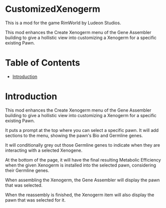 # CustomizedXenogerm

This is a mod for the game RimWorld by Ludeon Studios.

This mod enhances the Create Xenogerm menu of the Gene Assembler building to give a hollistic view into customizing a Xenogerm for a specific existing Pawn.

# Table of Contents

* [Introduction](#introduction)

# Introduction

This mod enhances the Create Xenogerm menu of the Gene Assembler building to give a hollistic view into customizing a Xenogerm for a specific existing Pawn.

It puts a prompt at the top where you can select a specific pawn. It will add sections to the menu, showing the pawn's Bio and Germline genes.

It will conditionally grey out those Germline genes to indicate when they are interacting with a selected Xenogene.

At the bottom of the page, it will have the final resulting Metabolic Efficiency when the given Xenogerm is installed into the selected pawn, considering their Germline genes.

When assembling the Xenogerm, the Gene Assembler will display the pawn that was selected.

When the reassembly is finished, the Xenogerm item will also display the pawn that was selected for it.
